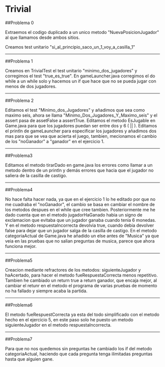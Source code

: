 # Trivial

##Problema 0 

Extraemos el codigo duplicado a un unico metodo "NuevaPosicionJugador"
al que llamamos desde ambos sitios.

Creamos test unitario "si_al_principio_saco_un_1_voy_a_casilla_1"

***
##Problema 1 

Creamos en TrivialTest el test unitario "minimo_dos_jugadores" y corregimos el test "true_es_true".
En gameLauncher.java corregimos el do while a un while solo y hacemos un if que hace que no se pueda jugar con menos de dos jugadores.  

***
##Problema 2

Editamos el test "Minimo_dos_Jugadores" y añadimos que sea como maximo seis, ahora se llama "Minimo_Dos_Jugadores_Y_Maximo_seis" y el assert pasa de assetFalse a assertTrue.
Editamos el metodo EsJugable en Game.java para que los jugadores puedan ser entre dos y 6 ( || ).
Editamos el println de gameLauncher para especificar los jugadores y añadimos dos mas para que se vea que acierta el juego, tambien, mecionamos el cambio de los "noGanador" a "ganador" en el ejercicio 1.

***
##Problema3

Editamos el metodo tirarDado en game.java los errores como llamar a un metodo dentro de un println y demás errores que hacia que el jugador no saliera de la casilla de castigo.

***
##Problema4

No hace falta hacer nada, ya que en el ejercicio 1 lo he editado por que no me cuadraba el "noGanador", el cambio se basa en cambiar el nombre de los metodos despues en el while que cree tambien. 
Posteriormente me he dado cuenta que en el metodo jugadorHaGanado habia un signo de exclamacion que evitaba que un jugador ganaba cuando tenia 6 monedas.
Y en el metodo respuestaIncorrecta devolvia true, cuando debia devolver false para dejar que un jugador salga de la casilla de castigo. 
En el metodo categoriaActual de Game.java he añadido un else antes de "Musica" ya que veia en las pruebas que no salian preguntas de musica, parece que ahora funciona mejor.

***
##Problema5

Creacion mediante refractores de los metodos: siguienteJugador y haAcertado, para hacer el metodo fueRespuestaCorrecta menos repetitivo.
Tambien he cambiado un return true a return ganador, que encaja mejor, al cambiar el retunr en el metodo el programa de varias pruebas de momento no ha fallado y siempre acaba la partida.

***
##Problema6

El metodo fueRespuestCorrecta ya esta del todo simplificado con el metodo hecho en el ejercicio 5, en este paso solo he puesto un metodo siguienteJugador en el metodo respuestaIncorrecta.

***
##Problema7

Para que no nos quedemos sin preguntas he cambiado los if del metodo categoriaActual, haciendo que cada pregunta tenga ilimitadas preguntas hasta que alguien gane.